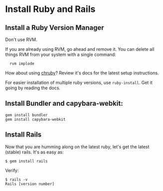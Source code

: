 # Install Ruby and Rails


## Install a Ruby Version Manager

Don't use RVM. 

If you are already using RVM, go ahead and remove it. You can delete all things RVM from your system with a single command:

```
  rvm implode
```

How about using [chruby](https://github.com/postmodern/chruby)? Review it's docs for the latest setup instructions.

For easier installation of multiple ruby versions, use `ruby-install`. Get it going by reading the docs.

## Install Bundler and capybara-webkit:

```
gem install bundler
gem install capybara-webkit
```

## Install Rails

Now that you are humming along on the latest ruby, let's get the latest (stable) rails. It's as easy as:

```
$ gem install rails
```

Verify:
```
$ rails -v
Rails [version number]
```

